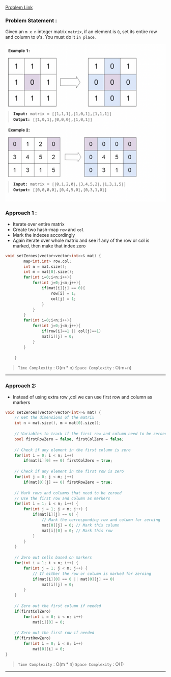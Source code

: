 
[Problem Link](https://leetcode.com/problems/set-matrix-zeroes/description/)

### Problem Statement : 
Given an `m x n` integer matrix `matrix`, if an element is `0`, set its entire row and column to `0`'s.
You must do it `in place`.

<p align="center">
  <img src="Images/img1.png">
  <br/>
</p>


### Approach 1 :

- Iterate over entire matrix
- Create two hash-map `row` and `col`
- Mark the indexes accordingly
- Again iterate over whole matrix and see if any of the row or col is marked, then make that index zero
```cpp
void setZeroes(vector<vector<int>>& mat) {
        map<int,int> row,col;
        int n = mat.size();
        int m = mat[0].size();
        for(int i=0;i<n;i++){
            for(int j=0;j<m;j++){
                if(mat[i][j] == 0){
                    row[i] = 1;
                    col[j] = 1;
                }
            }
        }
        for(int i=0;i<n;i++){
            for(int j=0;j<m;j++){
                if(row[i]==1 || col[j]==1)
                mat[i][j] = 0;
            }
        }

    }
```

> `Time Complexity` : O(m * n)
> `Space Complexity` : O(m+n)

---

### Approach 2:

- Instead of using extra row ,col we can use first row and column as markers
```cpp
void setZeroes(vector<vector<int>>& mat) {
    // Get the dimensions of the matrix
    int n = mat.size(), m = mat[0].size();
    
    // Variables to track if the first row and column need to be zeroed
    bool firstRowZero = false, firstColZero = false;
    
    // Check if any element in the first column is zero
    for(int i = 0; i < n; i++)
        if(mat[i][0] == 0) firstColZero = true;
    
    // Check if any element in the first row is zero
    for(int j = 0; j < m; j++)
        if(mat[0][j] == 0) firstRowZero = true;
    
    // Mark rows and columns that need to be zeroed
    // Use the first row and column as markers
    for(int i = 1; i < n; i++) {
        for(int j = 1; j < m; j++) {
            if(mat[i][j] == 0) {
                // Mark the corresponding row and column for zeroing
                mat[0][j] = 0; // Mark this column
                mat[i][0] = 0; // Mark this row
            }
        }
    }
    
    // Zero out cells based on markers
    for(int i = 1; i < n; i++) {
        for(int j = 1; j < m; j++) {
            // If either the row or column is marked for zeroing
            if(mat[i][0] == 0 || mat[0][j] == 0)
                mat[i][j] = 0;
        }
    }
    
    // Zero out the first column if needed
    if(firstColZero)
        for(int i = 0; i < n; i++)
            mat[i][0] = 0;
    
    // Zero out the first row if needed
    if(firstRowZero)
        for(int i = 0; i < m; i++)
            mat[0][i] = 0;
}
```

> `Time Complexity` : O(m * n)
> `Space Complexity` : O(1)

---
